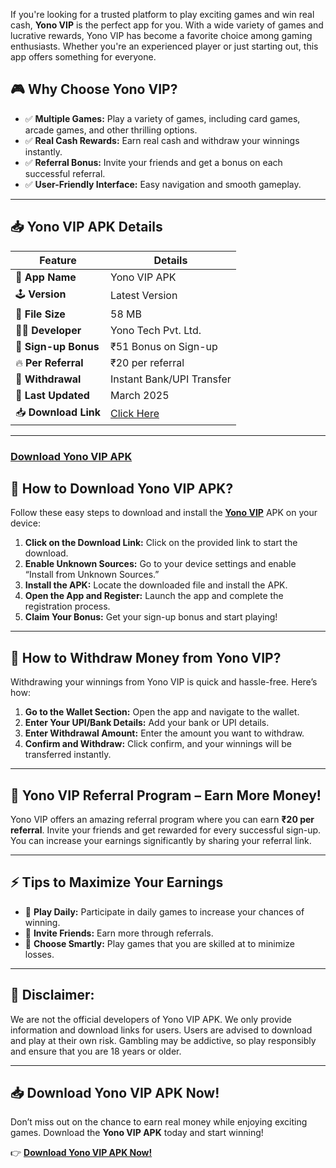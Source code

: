 If you're looking for a trusted platform to play exciting games and win real cash, **Yono VIP** is the perfect app for you. With a wide variety of games and lucrative rewards, Yono VIP has become a favorite choice among gaming enthusiasts. Whether you're an experienced player or just starting out, this app offers something for everyone.

## 🎮 Why Choose Yono VIP?
- ✅ **Multiple Games:** Play a variety of games, including card games, arcade games, and other thrilling options.
- ✅ **Real Cash Rewards:** Earn real cash and withdraw your winnings instantly.
- ✅ **Referral Bonus:** Invite your friends and get a bonus on each successful referral.
- ✅ **User-Friendly Interface:** Easy navigation and smooth gameplay.

---

## 📥 Yono VIP APK Details

| Feature               | Details                      |
|-----------------------|------------------------------|
| 🎯 **App Name**        | Yono VIP APK                 |
| 🕹️ **Version**         | Latest Version               |
| 💾 **File Size**        | 58 MB                        |
| 👨‍💻 **Developer**       | Yono Tech Pvt. Ltd.         |
| 🎁 **Sign-up Bonus**    | ₹51 Bonus on Sign-up        |
| 🔥 **Per Referral**     | ₹20 per referral            |
| 💸 **Withdrawal**       | Instant Bank/UPI Transfer   |
| 📅 **Last Updated**     | March 2025                  |
| 📥 **Download Link**    | [Click Here](https://yonovip2.com/?code=9U8BZVVVJSE&t=1735468675)  |

---
### [**Download Yono VIP APK**](https://yorumly.com/yono-vip)

## 🚀 How to Download Yono VIP APK?
Follow these easy steps to download and install the [**Yono VIP**](https://yorumly.com/yono-vip) APK on your device:

1. **Click on the Download Link:** Click on the provided link to start the download.
2. **Enable Unknown Sources:** Go to your device settings and enable “Install from Unknown Sources.”
3. **Install the APK:** Locate the downloaded file and install the APK.
4. **Open the App and Register:** Launch the app and complete the registration process.
5. **Claim Your Bonus:** Get your sign-up bonus and start playing!

---

## 🤑 How to Withdraw Money from Yono VIP?
Withdrawing your winnings from Yono VIP is quick and hassle-free. Here’s how:

1. **Go to the Wallet Section:** Open the app and navigate to the wallet.
2. **Enter Your UPI/Bank Details:** Add your bank or UPI details.
3. **Enter Withdrawal Amount:** Enter the amount you want to withdraw.
4. **Confirm and Withdraw:** Click confirm, and your winnings will be transferred instantly.

---

## 🎁 Yono VIP Referral Program – Earn More Money!
Yono VIP offers an amazing referral program where you can earn **₹20 per referral**. Invite your friends and get rewarded for every successful sign-up. You can increase your earnings significantly by sharing your referral link.

---

## ⚡ Tips to Maximize Your Earnings
- 🎲 **Play Daily:** Participate in daily games to increase your chances of winning.
- 👫 **Invite Friends:** Earn more through referrals.
- 🧠 **Choose Smartly:** Play games that you are skilled at to minimize losses.

---

## 📝 Disclaimer:
We are not the official developers of Yono VIP APK. We only provide information and download links for users. Users are advised to download and play at their own risk. Gambling may be addictive, so play responsibly and ensure that you are 18 years or older.

---

## 📥 Download Yono VIP APK Now!
Don’t miss out on the chance to earn real money while enjoying exciting games. Download the **Yono VIP APK** today and start winning!

👉 [**Download Yono VIP APK Now!**](#)
